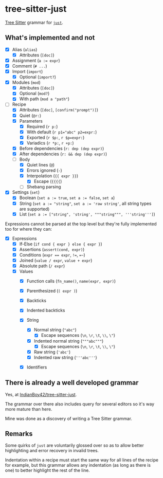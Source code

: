 # tree-sitter-just

[Tree Sitter](https://tree-sitter.github.io/tree-sitter/) grammar for [`just`](https://github.com/casey/just).

## What's implemented and not

- [x] Alias (`alias`)
  - [x] Attributes (`[doc]`)
- [x] Assignment (`a := expr`)
- [x] Comment (`# ...`)
- [x] Import (`import`)
  - [x] Optional (`import?`)
- [x] Modules (`mod`)
  - [x] Attributes (`[doc]`)
  - [x] Optional (`mod?`)
  - [x] With path (`mod a "path"`)
- [ ] Recipe
  - [x] Attributes (`[doc]`, `[confirm("prompt")]`)
  - [x] Quiet (`@r:`)
  - [x] Parameters
    - [x] Required (`r p:`)
    - [x] With default (`r p1="abc" p2=expr:`)
    - [x] Exported (`r $p:`, `r $p=expr:`)
    - [x] Variadics (`r *p:`, `r +p:`)
  - [x] Before dependencies (`r: dep (dep expr)`)
  - [x] After dependencies (`r: && dep (dep expr)`)
  - [ ] Body
    - [x] Quiet lines (`@`)
    - [x] Errors ignored (`-`)
    - [x] Interpolation (`{{ expr }}`)
      - [x] Escape (`{{{{`)
    - [ ] Shebang parsing
- [x] Settings (`set`)
  - [x] Boolean (`set a := true`, `set a := false`, `set a`)
  - [x] String (`set a := "string"`, `set a := 'raw string'`, all string types are supported)
  - [x] List (`set a := ["string", 'string', """string""", '''string''']`)

Expressions cannot be parsed at the top level but they're fully implemented too for where they can:

- [x] Expressions
  - [x] If-Else (`if cond { expr } else { expr }`)
  - [x] Assertions (`assert(cond, expr)`)
  - [x] Conditions (`expr == expr`, `!=`, `=~`)
  - [x] Joined (`value / expr`, `value + expr`)
  - [x] Absolute path (`/ expr`)
  - [x] Values
    - [x] Function calls (`fn_name()`, `name(expr, expr)`)
    - [x] Parenthesized (`( expr )`)
    - [x] Backticks
    - [x] Indented backticks
    - [x] String
      - [x] Normal string (`"abc"`)
        - [x] Escape sequences (`\n`, `\r`, `\t`, `\\`, `\"`)
      - [x] Indented normal string (`"""abc"""`)
        - [x] Escape sequences (`\n`, `\r`, `\t`, `\\`, `\"`)
      - [x] Raw string (`'abc'`)
      - [x] Indented raw string (`'''abc'''`)
    - [x] Identifiers


## There is already a well developed grammar

Yes, at [IndianBoy42/tree-sitter-just](https://github.com/IndianBoy42/tree-sitter-just).

The grammar over there also includes query for several editors so it's way more mature than here.

Mine was done as a discovery of writing a Tree Sitter grammar.

## Remarks

Some quirks of `just` are voluntarily glossed over
so as to allow better highlighting and error recovery in invalid trees.

Indentation within a recipe must start the same way for all lines of the recipe for example,
but this grammar allows any indentation (as long as there is one) to better highlight the rest of the line.
